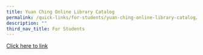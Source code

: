 ```yaml
---
title: Yuan Ching Online Library Catalog
permalink: /quick-links/for-students/yuan-ching-online-library-catalog/
description: ""
third_nav_title: For Students
---
```

[Click here to link](https://schoolibrary.moe.edu.sg/yuanchingsec/cgi-bin/spydus.exe/MSGTRN/WPAC/HOME)